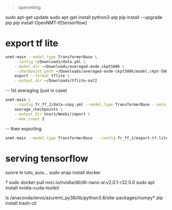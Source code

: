 > openmting

sudo apt-get update
sudo apt-get install python3-pip
pip install --upgrade pip
pip install OpenNMT-tf[tensorflow]

# export tf lite
```bash
onmt-main --model_type TransformerBase \
    --config ~/Downloads/data.yml \
    --model_dir ~/Downloads/averaged-ende-ckpt500k \
    --checkpoint_path ~/Downloads/averaged-ende-ckpt500k/model.ckpt-500000 \
    export --format tflite \
    --output_dir ~/Downloads/tflite-out2
```

-- 1st averaging (just in case)
```bash
onmt-main \
    --config fr_ff_2/data-copy.yml --model_type TransformerBase --auto_config \
    average_checkpoints \
    --output_dir Users/Weebi/import \
    --max_count 2
```
-- then exporting
```bash
onmt-main --model_type TransformerBase  --config fr_ff_2/export-tf-lite.yml --model_dir /home/azureuser/cloudfiles/code/Users/Weebi/import/ --checkpoint_path /home/azureuser/cloudfiles/code/Users/Weebi/import/ckpt-16000 export --format tflite --output_dir Users/Weebi/output
```

# serving tensorflow
suivre le tuto, puis...
sudo snap install docker

?
sudo docker pull nvcr.io/nvidia/dli/dli-nano-ai:v2.0.1-r32.5.0
sudo apt install nvidia-cuda-toolkit

ls /anaconda/envs/azureml_py38/lib/python3.8/site-packages/numpy*
pip install trash-cli

